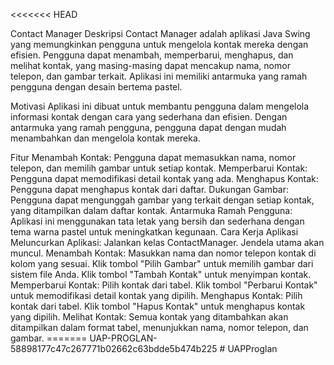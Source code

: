 <<<<<<< HEAD

Contact Manager
Deskripsi
Contact Manager adalah aplikasi Java Swing yang memungkinkan pengguna untuk mengelola kontak mereka dengan efisien. Pengguna dapat menambah, memperbarui, menghapus, dan melihat kontak, yang masing-masing dapat mencakup nama, nomor telepon, dan gambar terkait. Aplikasi ini memiliki antarmuka yang ramah pengguna dengan desain bertema pastel.

Motivasi
Aplikasi ini dibuat untuk membantu pengguna dalam mengelola informasi kontak dengan cara yang sederhana dan efisien. Dengan antarmuka yang ramah pengguna, pengguna dapat dengan mudah menambahkan dan mengelola kontak mereka.

Fitur
Menambah Kontak: Pengguna dapat memasukkan nama, nomor telepon, dan memilih gambar untuk setiap kontak.
Memperbarui Kontak: Pengguna dapat memodifikasi detail kontak yang ada.
Menghapus Kontak: Pengguna dapat menghapus kontak dari daftar.
Dukungan Gambar: Pengguna dapat mengunggah gambar yang terkait dengan setiap kontak, yang ditampilkan dalam daftar kontak.
Antarmuka Ramah Pengguna: Aplikasi ini menggunakan tata letak yang bersih dan sederhana dengan tema warna pastel untuk meningkatkan kegunaan.
Cara Kerja Aplikasi
Meluncurkan Aplikasi: Jalankan kelas ContactManager. Jendela utama akan muncul.
Menambah Kontak:
Masukkan nama dan nomor telepon kontak di kolom yang sesuai.
Klik tombol "Pilih Gambar" untuk memilih gambar dari sistem file Anda.
Klik tombol "Tambah Kontak" untuk menyimpan kontak.
Memperbarui Kontak:
Pilih kontak dari tabel.
Klik tombol "Perbarui Kontak" untuk memodifikasi detail kontak yang dipilih.
Menghapus Kontak:
Pilih kontak dari tabel.
Klik tombol "Hapus Kontak" untuk menghapus kontak yang dipilih.
Melihat Kontak: Semua kontak yang ditambahkan akan ditampilkan dalam format tabel, menunjukkan nama, nomor telepon, dan gambar. =======
UAP-PROGLAN-
58898177c47c267771b02662c63bdde5b474b225 # UAPProglan
